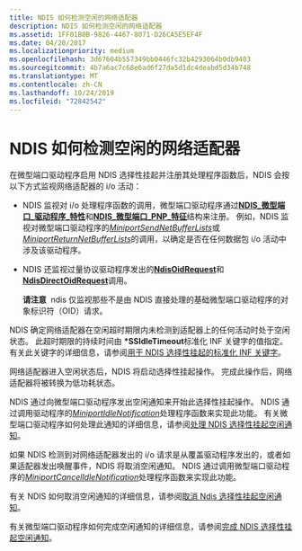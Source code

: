 ```yaml
---
title: NDIS 如何检测空闲的网络适配器
description: NDIS 如何检测空闲的网络适配器
ms.assetid: 1FF01B0B-9826-4467-8071-D26CA5E5EF4F
ms.date: 04/20/2017
ms.localizationpriority: medium
ms.openlocfilehash: 3d67604b557349bb0446fc32b4293064b0db9403
ms.sourcegitcommit: 4b7a6ac7c68e6ad6f27da5d1dc4deabd5d34b748
ms.translationtype: MT
ms.contentlocale: zh-CN
ms.lasthandoff: 10/24/2019
ms.locfileid: "72842542"
---
```

# <a name="how-ndis-detects-idle-network-adapters"></a>NDIS 如何检测空闲的网络适配器


在微型端口驱动程序启用 NDIS 选择性挂起并注册其处理程序函数后，NDIS 会按以下方式监视网络适配器的 i/o 活动：

-   NDIS 监视对 i/o 处理程序函数的调用，微型端口驱动程序通过[**NDIS\_微型端口\_驱动程序\_特性**](https://docs.microsoft.com/windows-hardware/drivers/ddi/ndis/ns-ndis-_ndis_miniport_driver_characteristics)和[**NDIS\_微型端口\_PNP\_特征**](https://docs.microsoft.com/windows-hardware/drivers/ddi/ndis/ns-ndis-_ndis_miniport_pnp_characteristics)结构来注册。 例如，NDIS 监视对微型端口驱动程序的[*MiniportSendNetBufferLists*](https://docs.microsoft.com/windows-hardware/drivers/ddi/ndis/nc-ndis-miniport_send_net_buffer_lists)或[*MiniportReturnNetBufferLists*](https://docs.microsoft.com/windows-hardware/drivers/ddi/ndis/nc-ndis-miniport_return_net_buffer_lists)的调用，以确定是否在任何数据包 i/o 活动中涉及该驱动程序。

-   NDIS 还监视过量协议驱动程序发出的[**NdisOidRequest**](https://docs.microsoft.com/windows-hardware/drivers/ddi/ndis/nf-ndis-ndisoidrequest)和[**NdisDirectOidRequest**](https://docs.microsoft.com/windows-hardware/drivers/ddi/ndis/nf-ndis-ndisdirectoidrequest)调用。

    **请注意**  ndis 仅监视那些不是由 NDIS 直接处理的基础微型端口驱动程序的对象标识符（OID）请求。

     

NDIS 确定网络适配器在空闲超时期限内未检测到适配器上的任何活动时处于空闲状态。 此超时期限的持续时间由 **\*SSIdleTimeout**标准化 INF 关键字的值指定。 有关此关键字的详细信息，请参阅[用于 NDIS 选择性挂起的标准化 INF 关键字](standardized-inf-keywords-for-ndis-selective-suspend.md)。

网络适配器进入空闲状态后，NDIS 将启动选择性挂起操作。 完成此操作后，网络适配器将被转换为低功耗状态。

NDIS 通过向微型端口驱动程序发出空闲通知来开始此选择性挂起操作。 NDIS 通过调用驱动程序的[*MiniportIdleNotification*](https://docs.microsoft.com/windows-hardware/drivers/ddi/ndis/nc-ndis-miniport_idle_notification)处理程序函数来实现此功能。 有关微型端口驱动程序如何处理此通知的详细信息，请参阅[处理 NDIS 选择性挂起空闲通知](handling-the-ndis-selective-suspend-idle-notification.md)。

如果 NDIS 检测到对网络适配器发出的 i/o 请求是从覆盖驱动程序发出的，或者如果适配器发出唤醒事件，NDIS 将取消空闲通知。 NDIS 通过调用微型端口驱动程序的[*MiniportCancelIdleNotification*](https://docs.microsoft.com/windows-hardware/drivers/ddi/ndis/nc-ndis-miniport_cancel_idle_notification)处理程序函数来实现此功能。

有关 NDIS 如何取消空闲通知的详细信息，请参阅[取消 Ndis 选择性挂起空闲通知](canceling-the-ndis-selective-suspend-idle-notification.md)。

有关微型端口驱动程序如何完成空闲通知的详细信息，请参阅[完成 NDIS 选择性挂起空闲通知](completing-the-ndis-selective-suspend-idle-notification.md)。

 

 





